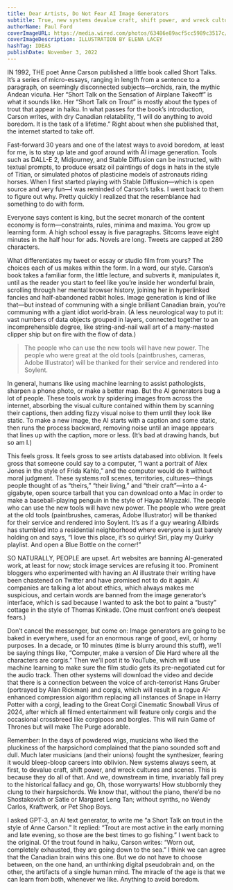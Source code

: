 ```yaml
---
title: Dear Artists, Do Not Fear AI Image Generators
subtitle: True, new systems devalue craft, shift power, and wreck cultures and scenes. But didn’t the piano do that to the harpsichord?
authorName: Paul Ford
coverImageURL: https://media.wired.com/photos/63486e89acf5cc5989c3517c/master/w_1920,c_limit/WI110122_ST_Ford_01.jpg
coverImageDescription: ILLUSTRATION BY ELENA LACEY
hashTag: IDEAS
publishDate: November 3, 2022
---
```


IN 1992, THE poet Anne Carson published a little book called Short Talks. It’s a series of micro-essays, ranging in length from a sentence to a paragraph, on seemingly disconnected subjects—orchids, rain, the mythic Andean vicuña. Her “Short Talk on the Sensation of Airplane Takeoff” is what it sounds like. Her “Short Talk on Trout” is mostly about the types of trout that appear in haiku. In what passes for the book’s introduction, Carson writes, with dry Canadian relatability, “I will do anything to avoid boredom. It is the task of a lifetime.” Right about when she published that, the internet started to take off.

Fast-forward 30 years and one of the latest ways to avoid boredom, at least for me, is to stay up late and goof around with AI image generation. Tools such as DALL-E 2, Midjourney, and Stable Diffusion can be instructed, with textual prompts, to produce ersatz oil paintings of dogs in hats in the style of Titian, or simulated photos of plasticine models of astronauts riding horses. When I first started playing with Stable Diffusion—which is open source and very fun—I was reminded of Carson’s talks. I went back to them to figure out why. Pretty quickly I realized that the resemblance had something to do with form.

Everyone says content is king, but the secret monarch of the content economy is form—constraints, rules, minima and maxima. You grow up learning form. A high school essay is five paragraphs. Sitcoms leave eight minutes in the half hour for ads. Novels are long. Tweets are capped at 280 characters.

What differentiates my tweet or essay or studio film from yours? The choices each of us makes within the form. In a word, our style. Carson’s book takes a familiar form, the little lecture, and subverts it, manipulates it, until as the reader you start to feel like you’re inside her wonderful brain, scrolling through her mental browser history, joining her in hyperlinked fancies and half-abandoned rabbit holes. Image generation is kind of like that—but instead of communing with a single brilliant Canadian brain, you’re communing with a giant idiot world-brain. (A less neurological way to put it: vast numbers of data objects grouped in layers, connected together to an incomprehensible degree, like string-and-nail wall art of a many-masted clipper ship but on fire with the flow of data.)

> The people who can use the new tools will have new power. The people who were great at the old tools (paintbrushes, cameras, Adobe Illustrator) will be thanked for their service and rendered into Soylent.

In general, humans like using machine learning to assist pathologists, sharpen a phone photo, or make a better map. But the AI generators bug a lot of people. These tools work by spidering images from across the internet, absorbing the visual culture contained within them by scanning their captions, then adding fizzy visual noise to them until they look like static. To make a new image, the AI starts with a caption and some static, then runs the process backward, removing noise until an image appears that lines up with the caption, more or less. (It’s bad at drawing hands, but so am I.)

This feels gross. It feels gross to see artists databased into oblivion. It feels gross that someone could say to a computer, “I want a portrait of Alex Jones in the style of Frida Kahlo,” and the computer would do it without moral judgment. These systems roll scenes, territories, cultures—things people thought of as “theirs,” “their living,” and “their craft”—into a 4-gigabyte, open source tarball that you can download onto a Mac in order to make a baseball-playing penguin in the style of Hayao Miyazaki. The people who can use the new tools will have new power. The people who were great at the old tools (paintbrushes, cameras, Adobe Illustrator) will be thanked for their service and rendered into Soylent. It’s as if a guy wearing Allbirds has stumbled into a residential neighborhood where everyone is just barely holding on and says, “I love this place, it’s so quirky! Siri, play my Quirky playlist. And open a Blue Bottle on the corner!”

SO NATURALLY, PEOPLE are upset. Art websites are banning AI-generated work, at least for now; stock image services are refusing it too. Prominent bloggers who experimented with having an AI illustrate their writing have been chastened on Twitter and have promised not to do it again. AI companies are talking a lot about ethics, which always makes me suspicious, and certain words are banned from the image generator’s interface, which is sad because I wanted to ask the bot to paint a “busty” cottage in the style of Thomas Kinkade. (One must confront one’s deepest fears.)

Don’t cancel the messenger, but come on: Image generators are going to be baked in everywhere, used for an enormous range of good, evil, or horny purposes. In a decade, or 10 minutes (time is blurry around this stuff), we’ll be saying things like, “Computer, make a version of Die Hard where all the characters are corgis.” Then we’ll post it to YouTube, which will use machine learning to make sure the film studio gets its pre-negotiated cut for the audio track. Then other systems will download the video and decide that there is a connection between the voice of arch-terrorist Hans Gruber (portrayed by Alan Rickman) and corgis, which will result in a rogue AI-enhanced compression algorithm replacing all instances of Snape in Harry Potter with a corgi, leading to the Great Corgi Cinematic Snowball Virus of 2024, after which all filmed entertainment will feature only corgis and the occasional crossbreed like corgipoos and borgles. This will ruin Game of Thrones but will make The Purge adorable.

Remember: In the days of powdered wigs, musicians who liked the pluckiness of the harpsichord complained that the piano sounded soft and dull. Much later musicians (and their unions) fought the synthesizer, fearing it would bleep-bloop careers into oblivion. New systems always seem, at first, to devalue craft, shift power, and wreck cultures and scenes. This is because they do all of that. And we, downstream in time, invariably fall prey to the historical fallacy and go, Oh, those worrywarts! How stubbornly they clung to their harpsichords. We know that, without the piano, there’d be no Shostakovich or Satie or Margaret Leng Tan; without synths, no Wendy Carlos, Kraftwerk, or Pet Shop Boys.

I asked GPT-3, an AI text generator, to write me “a Short Talk on trout in the style of Anne Carson.” It replied: “Trout are most active in the early morning and late evening, so those are the best times to go fishing.” I went back to the original. Of the trout found in haiku, Carson writes: “Worn out, completely exhausted, they are going down to the sea.” I think we can agree that the Canadian brain wins this one. But we do not have to choose between, on the one hand, an unthinking digital pseudobrain and, on the other, the artifacts of a single human mind. The miracle of the age is that we can learn from both, whenever we like. Anything to avoid boredom.